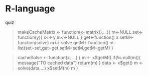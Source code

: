 # R-language
quiz
>makeCacheMatrix <- function(x=matrix(),...){
        m<-NULL
        set<-function(y){
                x<<-y 
                m<<-NULL
        }
        get<-function() x
        setM<-function(solve) m<<-solve
        getM<-function() m
        list(set=set,get=get,setM=setM,getM=getM)
}

>cacheSolve <- function(x, ...) {
        m <- x$getM()
        if(!is.null(m)){
                message("TO cached data")
                return(m)
        }
        data <- x$get()
        m <- solve(data,...)
        x$setM(m)
        m
}
